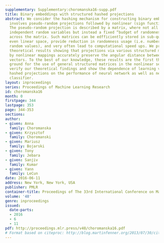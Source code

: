 ```yaml
---
supplementary: Supplementary:choromanska16-supp.pdf
title: Binary embeddings with structured hashed projections
abstract: We consider the hashing mechanism for constructing binary embeddings, that
  involves pseudo-random projections followed by nonlinear (sign function) mappings.
  The pseudo-random projection is described by a matrix, where not all entries are
  independent random variables but instead a fixed “budget of randomness” is distributed
  across the matrix. Such matrices can be edfficiently stored in sub-quadratic or
  even linear space, provide reduction in randomness usage (i.e. number of required
  random values), and very often lead to computational speed ups. We prove several
  theoretical results showing that projections via various structured matrices followed
  by nonlinear mappings accurately preserve the angular distance between input high-dimensional
  vectors. To the best of our knowledge, these results are the first that give theoretical
  ground for the use of general structured matrices in the nonlinear setting. We empirically
  verify our theoretical findings and show the dependence of learning via structured
  hashed projections on the performance of neural network as well as nearest neighbor
  classifier.
layout: inproceedings
series: Proceedings of Machine Learning Research
id: choromanska16
month: 0
firstpage: 344
lastpage: 353
page: 344-353
sections: 
author:
- given: Anna
  family: Choromanska
- given: Krzysztof
  family: Choromanski
- given: Mariusz
  family: Bojarski
- given: Tony
  family: Jebara
- given: Sanjiv
  family: Kumar
- given: Yann
  family: LeCun
date: 2016-06-11
address: New York, New York, USA
publisher: PMLR
container-title: Proceedings of The 33rd International Conference on Machine Learning
volume: '48'
genre: inproceedings
issued:
  date-parts:
  - 2016
  - 6
  - 11
pdf: http://proceedings.mlr.press/v48/choromanska16.pdf
# Format based on citeproc: http://blog.martinfenner.org/2013/07/30/citeproc-yaml-for-bibliographies/
---
```


